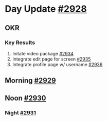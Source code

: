 # Day Update [#2928](https://github.com/sentrei/sentrei/issues/2928)

## OKR

### Key Results

1. Initate video package [#2934](https://github.com/sentrei/sentrei/issues/2934)
2. Integrate edit page for screen [#2935](https://github.com/sentrei/sentrei/issues/2935)
3. Integrate profile page w/ username [#2936](https://github.com/sentrei/sentrei/issues/2936)

## Morning [#2929](https://github.com/sentrei/sentrei/issues/2929)

## Noon [#2930](https://github.com/sentrei/sentrei/issues/2930)

### Night [#2931](https://github.com/sentrei/sentrei/issues/2931)
